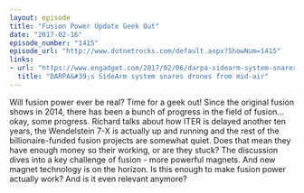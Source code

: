 ```yaml
---
layout: episode
title: "Fusion Power Update Geek Out"
date: "2017-02-16"
episode_number: "1415"
episode_url: "http://www.dotnetrocks.com/default.aspx?ShowNum=1415"
links:
- url: "https://www.engadget.com/2017/02/06/darpa-sidearm-system-snares-drones/"
  title: "DARPA&#39;s SideArm system snares drones from mid-air"
---
```


Will fusion power ever be real? Time for a geek out! Since the original fusion shows in 2014, there has been a bunch of progress in the field of fusion... okay, some progress. Richard talks about how ITER is delayed another ten years, the Wendelstein 7-X is actually up and running and the rest of the billionaire-funded fusion projects are somewhat quiet. Does that mean they have enough money so their working, or are they stuck? The discussion dives into a key challenge of fusion - more powerful magnets. And new magnet technology is on the horizon. Is this enough to make fusion power actually work? And is it even relevant anymore?
